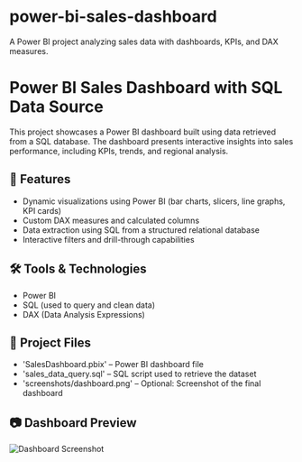 # power-bi-sales-dashboard
A Power BI project analyzing sales data with dashboards, KPIs, and DAX measures.
# Power BI Sales Dashboard with SQL Data Source

This project showcases a Power BI dashboard built using data retrieved from a SQL database. The dashboard presents interactive insights into sales performance, including KPIs, trends, and regional analysis.

## 📌 Features
- Dynamic visualizations using Power BI (bar charts, slicers, line graphs, KPI cards)
- Custom DAX measures and calculated columns
- Data extraction using SQL from a structured relational database
- Interactive filters and drill-through capabilities

## 🛠 Tools & Technologies
- Power BI
- SQL (used to query and clean data)
- DAX (Data Analysis Expressions)

## 📁 Project Files
- 'SalesDashboard.pbix' – Power BI dashboard file
- 'sales_data_query.sql' – SQL script used to retrieve the dataset
- 'screenshots/dashboard.png' – Optional: Screenshot of the final dashboard

## 📷 Dashboard Preview

![Dashboard Screenshot](screenshots/dashboard.png)



